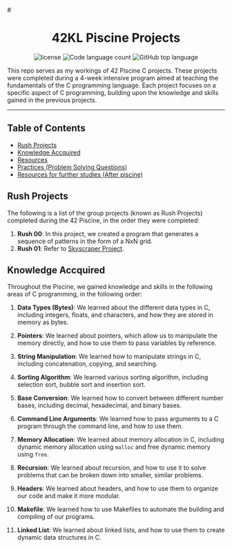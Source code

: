 #<h1 align="center">42KL Piscine Projects</h1>
<p align="center">
	<img src="https://img.shields.io/github/license/LeeSinLiang/42_Piscine.svg?style=flat-square" alt="license"/>
	<img alt="Code language count" src="https://img.shields.io/github/languages/count/LeeSinLiang/42_Piscine?color=blue&style=flat-square" />
	<img alt="GitHub top language" src="https://img.shields.io/github/languages/top/LeeSinLiang/42_Piscine?color=blue&style=flat-square" />
</p>

This repo serves as my workings of 42 Piscine C projects. These projects were completed during a 4-week intensive program aimed at teaching the fundamentals of the C programming language. Each project focuses on a specific aspect of C programming, building upon the knowledge and skills gained in the previous projects.

<hr/>

## Table of Contents

 - [Rush Projects](https://github.com/LeeSinLiang/42_Piscine/blob/main/README.md#rush-projects)
 - [Knowledge Accquired](https://github.com/LeeSinLiang/42_Piscine/blob/main/README.md#knowledge-accquired)
 - [Resources](https://github.com/LeeSinLiang/42_Piscine/blob/main/README.md#resources)
 - [Practices (Problem Solving Questions)](https://github.com/LeeSinLiang/42_Piscine#practices-problem-solving-questions)
 - [Resources for further studies (After piscine)](https://github.com/LeeSinLiang/42_Piscine#resources-for-further-studies-after-piscine)

## Rush Projects

The following is a list of the group projects (known as Rush Projects) completed during the 42 Piscine, in the order they were completed:

1. **Rush 00**: In this project, we created a program that generates a sequence of patterns in the form of a NxN grid.
2. **Rush 01**: Refer to [Skyscraper Project](https://github.com/LeeSinLiang/C-Skysrcaper-Puzzle).

## Knowledge Accquired

Throughout the Piscine, we gained knowledge and skills in the following areas of C programming, in the following order:

1. **Data Types (Bytes)**: We learned about the different data types in C, including integers, floats, and characters, and how they are stored in memory as bytes.

2. **Pointers**: We learned about pointers, which allow us to manipulate the memory directly, and how to use them to pass variables by reference.

3. **String Manipulation**: We learned how to manipulate strings in C, including concatenation, copying, and searching.

4. **Sorting Algorithm**: We learned various sorting algorithm, including selection sort, bubble sort and insertion sort.

5. **Base Conversion**: We learned how to convert between different number bases, including decimal, hexadecimal, and binary bases.

6. **Command Line Arguments**: We learned how to pass arguments to a C program through the command line, and how to use them.

7. **Memory Allocation**: We learned about memory allocation in C, including dynamic memory allocation using `malloc` and free dynamic memory using `free`.

8. **Recursion**: We learned about recursion, and how to use it to solve problems that can be broken down into smaller, similar problems.

9. **Headers**: We learned about headers, and how to use them to organize our code and make it more modular.

10. **Makefile**: We learned how to use Makefiles to automate the building and compiling of our programs.

11. **Linked List**: We learned about linked lists, and how to use them to create dynamic data structures in C.
